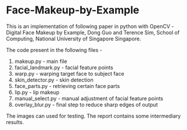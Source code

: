 # Face-Makeup-by-Example

This is an implementation of following paper in python with OpenCV -  
Digital Face Makeup by Example, Dong Guo and Terence Sim, School of Computing, National University of Singapore Singapore.

The code present in the following files -

1. makeup.py - main file
2. facial_landmark.py - facial feature points
3. warp.py - warping target face to subject face
4. skin_detector.py - skin detection
5. face_parts.py - retrieving certain face parts
6. lip.py - lip makeup
7. manual_select.py - manual adjustment of facial feature points
8. overlay_blur.py - final step to reduce sharp edges of output

The images can used for testing. The report contains some intermediary results.
